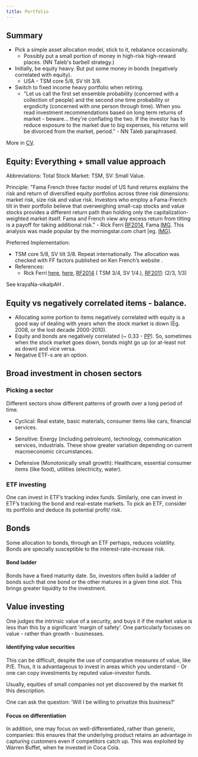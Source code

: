 ```yaml
---
title: Portfolio
---  
```


## Summary

- Pick a simple asset allocation model, stick to it, rebalance occasionally.
  - Possibly put a small portion of money in high-risk high-reward places. (NN Taleb's barbell strategy.)
- Initially, be equity heavy. But put some money in bonds (negatively correlated with equity).
  - USA - TSM core 5/8, SV tilt 3/8.
- Switch to fixed income heavy portfolio when retiring.
    - "Let us call the first set ensemble probability (concerned with a collection of people) and the second one time probability or ergodicity (concerned with one person through time). When you read investment recommendations based on long term returns of market - beware... they're conflating the two. If the investor has to reduce exposure to the market due to big expenses, his returns will be divorced from the market, period." - NN Taleb paraphrased.

More in [CV](https://checkvist.com/checklists/113019/tasks/7086822).

## Equity: Everything + small value approach

Abbreviations: Total Stock Market: TSM, SV: Small Value.

Principle: "Fama French three factor model of US fund returns explains the risk and return of diversified equity portfolios across three risk dimensions: market risk, size risk and value risk. Investors who employ a Fama-French tilt in their portfolio believe that overweighing small-cap stocks and value stocks provides a different return path than holding only the capitalization-weighted market itself. Fama and French view any excess return from tilting is a payoff for taking additional risk." - Rick Ferri [RF2014](https://www.forbes.com/sites/rickferri/2014/07/17/to-tilt-or-not-to-tilt/#54ba6f4d4986), Fama [IMG](https://i.imgur.com/6RjBwEY.png). This analysis was made popular by the morningstar.com chart \[eg. [IMG](https://www.bogleheads.org/wiki/File:Three-Factor_Model_-_Morningstar.png)\].

Preferred Implementation:

- TSM core 5/8, SV tilt 3/8. Repeat internationally. The allocation was checked with FF factors published on Ken French’s website .
- References:
    - Rick Ferri [here](http://www.bogleheads.org/forum/viewtopic.php?t=798), [here](https://www.bogleheads.org/forum/viewtopic.php?t=154130), [RF2014](https://www.forbes.com/sites/rickferri/2014/07/17/to-tilt-or-not-to-tilt/#54ba6f4d4986) ( TSM 3/4, SV 1/4.), [RF2011](https://www.bogleheads.org/forum/viewtopic.php?t=79966): (2/3, 1/3)

See krayaNa-vikalpAH .

## Equity vs negatively correlated items - balance.

- Allocating some portion to items negatively correlated with equity is a good way of dealing with years when the stock market is down (Eg. 2008, or the lost decade 2000-2010).
- Equity and bonds are negatively correlated (~ 0.33 - [PP](https://www.portfoliovisualizer.com/asset-correlations?s=y&s=y&symbols=VTI+BLV+VBR&endDate=09%2F18%2F2017&timePeriod=4&numTradingDays=120)). So, sometimes when the stock market goes down, bonds might go up (or at-least not as down) and vice versa.
- Negative ETF-s are an option.

## Broad investment in chosen sectors

### Picking a sector

Different sectors show different patterns of growth over a long period of time.

- Cyclical: Real estate, basic materials, consumer items like cars, financial services.

- Sensitive: Energy (including petroleum), technology, communication services, industrials. These show greater variation depending on current macroeconomic circumstances.

- Defensive (Monotonically small growth): Healthcare, essential consumer items (like food), utilities (electricity, water).


### ETF investing

One can invest in ETF’s tracking index funds. Similarly, one can invest in ETF’s tracking the bond and real-estate markets. To pick an ETF, consider its portfolio and deduce its potential profit/ risk.

## Bonds

Some allocation to bonds, through an ETF perhaps, reduces volatility. Bonds are specially susceptible to the interest-rate-increase risk.

#### Bond ladder

Bonds have a fixed maturity date. So, investors often build a ladder of bonds such that one bond or the other matures in a given time slot. This brings greater liquidity to the investment.

## Value investing

One judges the intrinsic value of a security, and buys it if the market value is less than this by a significant ’margin of safety’. One particularly focuses on value - rather than growth - businesses.

#### Identifying value securities

This can be difficult, despite the use of comparative measures of value, like P/E. Thus, it is advantageous to invest in areas which you understand - Or one can copy investments by reputed value-investor funds.

Usually, equities of small companies not yet discovered by the market fit this description.

One can ask the question: ’Will I be willing to privatize this business?’

#### Focus on differentiation

In addition, one may focus on well-differentiated, rather than generic, companies: this ensures that the underlying product retains an advantage in capturing customers even if competitors catch up. This was exploited by Warren Buffet, when he invested in Coca Cola.
